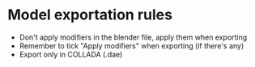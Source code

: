 # Model exportation rules

- Don't apply modifiers in the blender file, apply them when exporting
- Remember to tick "Apply modifiers" when exporting (if there's any)
- Export only in COLLADA (.dae)
